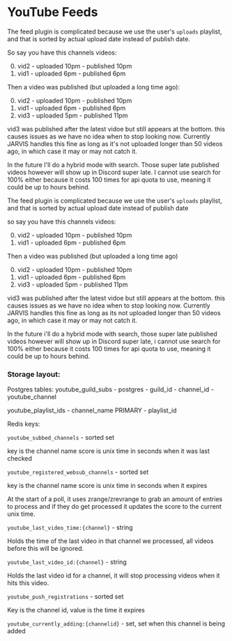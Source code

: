 # YouTube Feeds

The feed plugin is complicated because we use the user's `uploads` playlist, and that is sorted by actual upload date instead of publish date.

So say you have this channels videos:

 0. vid2 - uploaded 10pm - published 10pm
 1. vid1 - uploaded 6pm - published 6pm

Then a video was published (but uploaded a long time ago):

 0. vid2 - uploaded 10pm - published 10pm
 1. vid1 - uploaded 6pm - published 6pm
 2. vid3 - uploaded 5pm - published 11pm

vid3 was published after the latest vidoe but still appears at the bottom. this causes issues as we have no idea when to stop looking now. Currently JARVIS handles this fine as long as it's not uploaded longer than 50 videos ago, in which case it may or may not catch it.

In the future I'll do a hybrid mode with search. Those super late published videos however will show up in Discord super late. I cannot use search for 100% either because it costs 100 times for api quota to use, meaning it could be up to hours behind.

The feed plugin is complicated because we use the user's `uploads` playlist, and that is sorted by actual upload date instead of publish date

so say you have this channels videos:

 0. vid2 - uploaded 10pm - published 10pm
 1. vid1 - uploaded 6pm - published 6pm

Then a video was published (but uploaded a long time ago)

 0. vid2 - uploaded 10pm - published 10pm
 1. vid1 - uploaded 6pm - published 6pm
 2. vid3 - uploaded 5pm - published 11pm

vid3 was published after the latest vidoe but still appears at the bottom. this causes issues as we have no idea when to stop looking now. Currently JARVIS handles this fine as long as its not uploaded longer than 50 videos ago, in which case it may or may not catch it.

In the future i'll do a hybrid mode with search, those super late published videos however will show up in Discord super late, i cannot use search for 100% either because it costs 100 times for api quota to use, meaning it could be up to hours behind.

### Storage layout:

Postgres tables:
youtube_guild_subs - postgres
    - guild_id
    - channel_id
    - youtube_channel

youtube_playlist_ids
    - channel_name PRIMARY
    - playlist_id

Redis keys:

`youtube_subbed_channels` - sorted set

key is the channel name
score is unix time in seconds when it was last checked

`youtube_registered_websub_channels` - sorted set

key is the channel name
score is unix time in seconds when it expires

At the start of a poll, it uses zrange/zrevrange to grab an amount of entries to process and if they do get processed it updates the score to the current unix time.


`youtube_last_video_time:{channel}` - string

Holds the time of the last video in that channel we processed, all videos before this will be ignored.

`youtube_last_video_id:{channel}` - string

Holds the last video id for a channel, it will stop processing videos when it hits this video.

`youtube_push_registrations` - sorted set

Key is the channel id, value is the time it expires

`youtube_currently_adding:{channelid}` - set, set when this channel is being added
